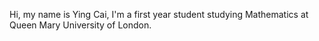 Hi, my name is Ying Cai, I'm a first year student studying Mathematics at Queen Mary University of London. 
